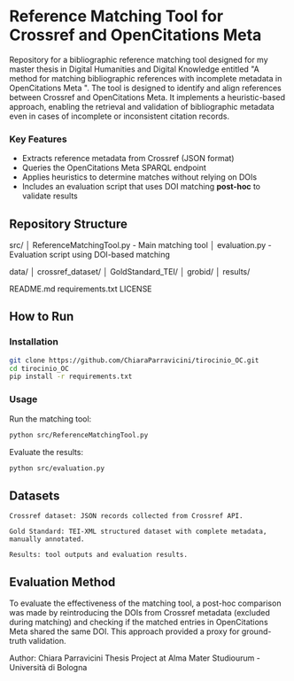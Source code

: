 # Reference Matching Tool for Crossref and OpenCitations Meta

Repository for a bibliographic reference matching tool designed for my master thesis in Digital Humanities and Digital Knowledge entitled "A method for matching bibliographic references with incomplete metadata in OpenCitations Meta ". The tool is designed to identify and align references between Crossref and OpenCitations Meta. It implements a heuristic-based approach, enabling the retrieval and validation of bibliographic metadata even in cases of incomplete or inconsistent citation records.

### Key Features

- Extracts reference metadata from Crossref (JSON format)
- Queries the OpenCitations Meta SPARQL endpoint
- Applies heuristics to determine matches without relying on DOIs
- Includes an evaluation script that uses DOI matching **post-hoc** to validate results

## Repository Structure

src/
│ ReferenceMatchingTool.py - Main matching tool
│ evaluation.py - Evaluation script using DOI-based matching

data/
│ crossref_dataset/
│ GoldStandard_TEI/
│ grobid/
│ results/

README.md
requirements.txt
LICENSE


## How to Run

### Installation

```bash
git clone https://github.com/ChiaraParravicini/tirocinio_OC.git
cd tirocinio_OC
pip install -r requirements.txt

```

### Usage

Run the matching tool:

```bash
python src/ReferenceMatchingTool.py
```

Evaluate the results:

```bash
python src/evaluation.py
```

## Datasets

    Crossref dataset: JSON records collected from Crossref API.

    Gold Standard: TEI-XML structured dataset with complete metadata, manually annotated.

    Results: tool outputs and evaluation results.

## Evaluation Method

To evaluate the effectiveness of the matching tool, a post-hoc comparison was made by reintroducing the DOIs from Crossref metadata (excluded during matching) and checking if the matched entries in OpenCitations Meta shared the same DOI. This approach provided a proxy for ground-truth validation.



Author: Chiara Parravicini
Thesis Project at Alma Mater Studiourum - Università di Bologna